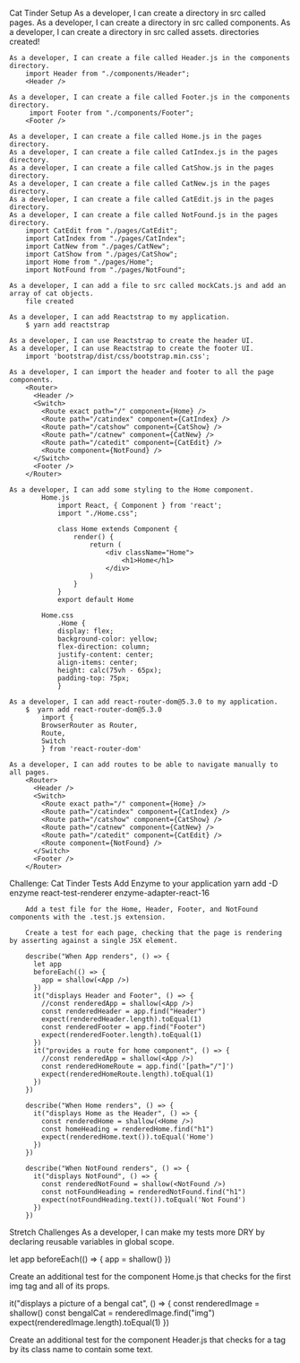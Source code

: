 Cat Tinder Setup
    As a developer, I can create a directory in src called pages.
    As a developer, I can create a directory in src called components.
    As a developer, I can create a directory in src called assets.
        directories created!

    As a developer, I can create a file called Header.js in the components directory.
        import Header from "./components/Header";
        <Header />

    As a developer, I can create a file called Footer.js in the components directory.
         import Footer from "./components/Footer";
        <Footer />

    As a developer, I can create a file called Home.js in the pages directory.
    As a developer, I can create a file called CatIndex.js in the pages directory.
    As a developer, I can create a file called CatShow.js in the pages directory.
    As a developer, I can create a file called CatNew.js in the pages directory.
    As a developer, I can create a file called CatEdit.js in the pages directory.
    As a developer, I can create a file called NotFound.js in the pages directory.
        import CatEdit from "./pages/CatEdit";
        import CatIndex from "./pages/CatIndex";
        import CatNew from "./pages/CatNew";
        import CatShow from "./pages/CatShow";
        import Home from "./pages/Home";
        import NotFound from "./pages/NotFound";

    As a developer, I can add a file to src called mockCats.js and add an array of cat objects.
        file created

    As a developer, I can add Reactstrap to my application.
        $ yarn add reactstrap

    As a developer, I can use Reactstrap to create the header UI.
    As a developer, I can use Reactstrap to create the footer UI.
        import 'bootstrap/dist/css/bootstrap.min.css';

    As a developer, I can import the header and footer to all the page components.
        <Router>
          <Header />
          <Switch>
            <Route exact path="/" component={Home} />
            <Route path="/catindex" component={CatIndex} />
            <Route path="/catshow" component={CatShow} />
            <Route path="/catnew" component={CatNew} />
            <Route path="/catedit" component={CatEdit} />
            <Route component={NotFound} />
          </Switch>
          <Footer />
        </Router>

    As a developer, I can add some styling to the Home component.
            Home.js
                import React, { Component } from 'react';
                import "./Home.css";

                class Home extends Component {
                    render() {
                        return (
                            <div className="Home">
                                <h1>Home</h1>
                            </div>
                        )
                    }
                }
                export default Home

            Home.css
                .Home {
                display: flex;
                background-color: yellow;
                flex-direction: column;
                justify-content: center;
                align-items: center;
                height: calc(75vh - 65px);
                padding-top: 75px;
                }    

    As a developer, I can add react-router-dom@5.3.0 to my application.
        $  yarn add react-router-dom@5.3.0
            import {
            BrowserRouter as Router,
            Route,
            Switch
            } from 'react-router-dom'

    As a developer, I can add routes to be able to navigate manually to all pages.
        <Router>
          <Header />
          <Switch>
            <Route exact path="/" component={Home} />
            <Route path="/catindex" component={CatIndex} />
            <Route path="/catshow" component={CatShow} />
            <Route path="/catnew" component={CatNew} />
            <Route path="/catedit" component={CatEdit} />
            <Route component={NotFound} />
          </Switch>
          <Footer />
        </Router>

Challenge: Cat Tinder Tests
        Add Enzyme to your application
        yarn add -D enzyme react-test-renderer enzyme-adapter-react-16

        Add a test file for the Home, Header, Footer, and NotFound components with the .test.js extension.

        Create a test for each page, checking that the page is rendering by asserting against a single JSX element.

        describe("When App renders", () => {
          let app
          beforeEach(() => {
            app = shallow(<App />)
          })
          it("displays Header and Footer", () => {
            //const renderedApp = shallow(<App />)
            const renderedHeader = app.find("Header")
            expect(renderedHeader.length).toEqual(1)
            const renderedFooter = app.find("Footer")
            expect(renderedFooter.length).toEqual(1)
          })
          it("provides a route for home component", () => {
            //const renderedApp = shallow(<App />)
            const renderedHomeRoute = app.find('[path="/"]')
            expect(renderedHomeRoute.length).toEqual(1)
          })
        })

        describe("When Home renders", () => {
          it("displays Home as the Header", () => {
            const renderedHome = shallow(<Home />)
            const homeHeading = renderedHome.find("h1")
            expect(renderedHome.text()).toEqual('Home')
          })
        })

        describe("When NotFound renders", () => {
          it("displays NotFound", () => {
            const renderedNotFound = shallow(<NotFound />)
            const notFoundHeading = renderedNotFound.find("h1")
            expect(notFoundHeading.text()).toEqual('Not Found')
          })
        })

Stretch Challenges
As a developer, I can make my tests more DRY by declaring reusable variables in global scope.

let app
beforeEach(() => {
  app = shallow(<App />)
})

Create an additional test for the component Home.js that checks for the first img tag and all of its props.

it("displays a picture of a bengal cat", () => {
  const renderedImage = shallow(<Home />)
  const bengalCat = renderedImage.find("img")
  expect(renderedImage.length).toEqual(1)
})

Create an additional test for the component Header.js that checks for a tag by its class name to contain some text.
